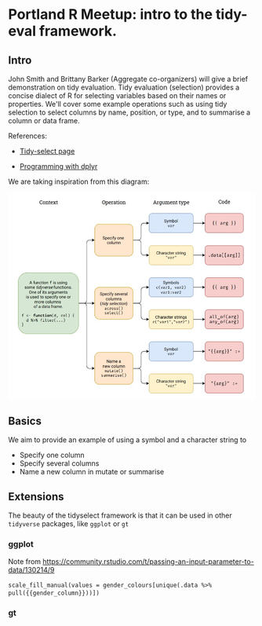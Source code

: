 # Portland R Meetup: intro to the tidy-eval framework.

## Intro

John Smith and Brittany Barker (Aggregate co-organizers) will give a brief demonstration on tidy evaluation. Tidy evaluation (selection) provides a concise dialect of R for selecting variables based on their names or properties. We'll cover some example operations such as using tidy selection to select columns by name, position, or type, and to summarise a column or data frame.

References:

-   [Tidy-select page](https://dplyr.tidyverse.org/reference/dplyr_tidy_select.html)

-   [Programming with dplyr](https://dplyr.tidyverse.org/articles/programming.html)

We are taking inspiration from this diagram:

![tidy-select-functions](tidy-select-functions.JPG)

## Basics

We aim to provide an example of using a symbol and a character string to

-   Specify one column
-   Specify several columns
-   Name a new column in mutate or summarise

## Extensions

The beauty of the tidyselect framework is that it can be used in other `tidyverse` packages, like `ggplot` or `gt`

### ggplot

Note from https://community.rstudio.com/t/passing-an-input-parameter-to-data/130214/9

```
scale_fill_manual(values = gender_colours[unique(.data %>% pull({{gender_column}}))])
```



### gt
